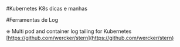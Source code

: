 #Kubernetes K8s dicas e manhas


#Ferramentas de Log


⎈ Multi pod and container log tailing for Kubernetes [https://github.com/wercker/stern](https://github.com/wercker/stern)
